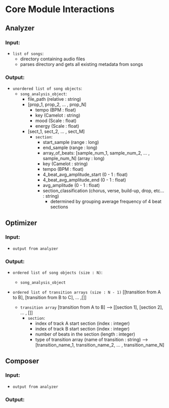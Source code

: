 # Core Module Interactions

## Analyzer

### Input:

- `list of songs`:
    - directory containing audio files 
    - parses directory and gets all existing metadata from songs

### Output:
- `unordered list of song objects`:
    - `song_analysis_object`:
        - file_path (relative : string)
        - [prop_1, prop_2, ... , prop_N]
            - tempo (BPM : float)
            - key (Camelot : string)
            - mood (Scale : float)
            - energy (Scale : float)
        - [sect_1, sect_2, ... , sect_M]
            - `section`:
                - start_sample (range : long)
                - end_sample (range : long)
                - array_of_beats: [sample_num_1, sample_num_2, ... , sample_num_N] (array : long)
                - key (Camelot : string) 
                - tempo (BPM : float)
                - 4_beat_avg_amplitude_start (0 - 1 : float)
                - 4_beat_avg_amplitude_end (0 - 1 : float)
                - avg_amplitude (0 - 1 : float)
                - section_classification (chorus, verse, build-up, drop, etc... : string)
                    - determined by grouping average frequency of 4 beat sections

## Optimizer

### Input:
- `output from analyzer`

### Output:
- `ordered list of song objects (size : N)`:
    - `song_analysis_object`

- `ordered list of transition arrays (size : N - 1)` [[transition from A to B], [transition from B to C], ... ,[]]
    - `transition array` [transition from A to B] --> [[section 1], [section 2], ... , []]
        - `section`:
            - index of track A start section (index : integer)
            - index of track B start section (index : integer)
            - number of beats in the section (length : integer)
            - type of transition array (name of transition : string) --> [transition_name_1, transition_name_2, ... , transition_name_N]
            
## Composer

### Input:
- `output from analyzer`

### Output:
